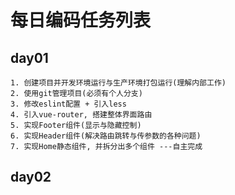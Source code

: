 # 每日编码任务列表
## day01
```
1. 创建项目并开发环境运行与生产环境打包运行(理解内部工作)
2. 使用git管理项目(必须有个人分支)
3. 修改eslint配置 + 引入less
4. 引入vue-router, 搭建整体界面路由
5. 实现Footer组件(显示与隐藏控制)
6. 实现Header组件(解决路由跳转与传参数的各种问题)
7. 实现Home静态组件, 并拆分出多个组件 ---自主完成
```

## day02

```

```

